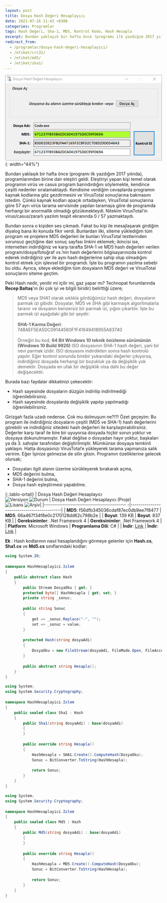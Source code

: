 ```yaml
---
layout: post
title: Dosya Hash Değeri Hesaplayıcı
date: 2021-07-26 11:43 +0300
categories: Programlar
tags: Hash Değeri, Sha-1, MD5, Kontrol Kodu, Hash Hesapla
excerpt: Bundan yaklaşık bir hafta önce (programı ilk yazdığım 2017 yılında), programlarımdan birine dair eleştiri geldi. Eleştiriyi yapan kişi temel olarak programın virüs ve casus program barındırdığını söylemekte, kendince çeşitli nedenler sıralamaktaydı. Kendisine verdiğim cevaplarda programın kaynak kodlarına göz gezdirmesini ve VirusTotal sonuçlarına bakmasını istedim...
redirect_from:
  - /programlar/dosya-hash-degeri-hesaplayici/
  - /etiket/crc32/
  - /etiket/md5/
  - /etiket/sha1/
---
```

![dosya-hash-hesaplayici](/images/programlar/dosya-hash-hesaplayici.png){: width="44%"}

Bundan yaklaşık bir hafta önce (programı ilk yazdığım 2017 yılında), programlarımdan birine dair eleştiri geldi. Eleştiriyi yapan kişi temel olarak programın virüs ve casus program barındırdığını söylemekte, kendince çeşitli nedenler sıralamaktaydı. Kendisine verdiğim cevaplarda programın kaynak kodlarına göz gezdirmesini ve VirusTotal sonuçlarına bakmasını istedim. Çünkü kaynak kodları apaçık ortadayken, VirusTotal sonuçlarına göre 57 ayrı virüs tarama servisinde yapılan taramaya göre de programda herhangi bir anormallik olmadığı gözükmekteydi. Nitekim VirusTotal’in virus/casus/zararlı yazılım tespit ekranında 0 / 57 yazmaktaydı.

Bundan sonra o kişiden ses çıkmadı. Fakat bu kişi ile mesajlaşarak girdiğim diyalog bana iki konuda fikir verdi. Bunlardan ilki, siteme yüklediğim tüm program ve projelere MD5 değerleri ile bunları VirusTotal testlerinden sorunsuz geçtiğine dair sonuç sayfası linkini eklemek; ikincisi ise, internetten indirdiğiniz ve karşı tarafta SHA-1 ve MD5 hash değerleri verilen program/dosya/fotoğraf vs.’nin hash değerlerini bilgisayarınızda kontrol ederek indirdiğiniz yer ile aynı hash değerlerine sahip olup olmadığını kontrol etmek için işlevsel bir programdı. İşte bu programın yazılma sebebi bu oldu. Ayrıca, siteye eklediğim tüm dosyaların MD5 değeri ve VirusTotal sonuçlarını siteme geçtim.

Peki Hash nedir, yenilir mi içilir mi, gaz yapar mı? Technopat forumlarında **Recep Baltaş**'ın (ki çok iyi ve bilgili biridir) belirttiği üzere;

> MD5 veya SHA1 olarak sıklıkla gördüğümüz hash değeri, dosyaların parmak izi gibidir. Dosyalar, MD5 ve SHA gibi karmaşık algoritmalarla taranır ve dosyanın benzersiz bir parmak izi, yığını çıkartılır. İşte bu parmak izi aşağıdaki gibi bir şeydir: <br><br> **SHA-1 Karma Değeri**: 748AEF5EA5DC09144560F1F41649418955A83740 <br><br> Örneğin bu kod, **64 Bit Windows 10 teknik önizleme sürümünün (Windows 10 Build 9926)** ISO dosyasının SHA-1 hash değeri, yani bir nevi parmak izidir. ISO dosyasını indirdikten sonra hash kontrolü yapılır. Eğer kontrol sonunda birebir yukarıdaki değerler çıkıyorsa, indirdiğiniz dosyada herhangi bir bozukluk ya da değişiklik yok demektir. Dosyada en ufak bir değişiklik olsa dahi bu değer değişecektir.

Burada bazı faydalar dikkatinizi çekecektir:
- Hash sayesinde dosyaların düzgün indirilip indirilmediği öğrenilebilirsiniz.
- Hash sayesinde dosyalarda değişiklik yapılıp yapılmadığı öğrenilebilirsiniz.

Girizgah fazla uzadı nedense. Çok mu dolmuşum ne?!?! Özet geçeyim: Bu program ile indirdiğiniz dosyaların çeşitli (MD5 ve SHA-1) hash değerlerini görebilir ve indirdiğiniz sitedeki hash değerleri ile karşılaştırabilirsiniz. Değerler karşı taraf ile bire bir uyuyorsa dosyada hiçbir sorun yoktur ve dosyaya dokunulmamıştır. Fakat değilse o dosyadan hayır yoktur, başkaları ya da 3. sahışlar tarafından değiştirilmiştir. Mümkünse dosyaya temkinli yaklaşın. Hatta dosyasınızı VirusTotal’e yükleyerek tarama yapmanıza salık veririm. Eğer İşinize gelmezse de silin gitsin. Programın özelliklerine gelecek olursak;

* Dosyaları ilgili alanın üzerine sürükleyerek bırakarak açma,
* MD5 değerini bulma,
* SHA-1 değerini bulma,
* Dosya hash eşleştirmesi yapabilme.

{:.tablo-ortali}
| Dosya Hash Değeri Hesaplayıcı <br>![Versiyon](https://img.shields.io/badge/Versiyon-1.11-blueviolet.svg?style=flat) ![Durum](https://img.shields.io/badge/Durum-Çalışıyor-success.svg?style=flat) | Dosya Hash Değeri Hesaplayıcı (Proje)<br>![Lisans](https://img.shields.io/badge/Lisans-MIT-blue.svg?style=flat) ![Arşiv](https://img.shields.io/badge/Arşiv-orange.svg?style=flat)|
|----------------------------------------- -|-------------------------------------------|
| **MD5**: f56dfb345036cdaf87ec0db9ee7f8477 | **MD5**: 66a467f34f8e0c2170128dd62c798b2e | 
| **Boyut**: 139 KB                       | **Boyut**: 837 KB                         |
| **Gereksinimler**: .Net Framework 4     | **Gereksinimler**: .Net Framework 4     |
| **Platform**: Microsoft Windows           | **Programlama Dili**: C#                  |
| **İndir**: [Link](https://www.dropbox.com/s/qm72jn7xtsd2hxw/dosya-hash-degeri-hesaplayici.zip?dl=1) | **İndir**: [Link](https://www.dropbox.com/s/ycsfp8q8ad20ind/dosya-hash-degeri-hesaplayici-proje.zip?dl=1)  |

**Ek** : Hash kodlarının nasıl hesaplandığını görmeye gelenler için **Hash.cs**, **Sha1.cs** ve **Md5.cs** sınıflarındaki kodlar:

```csharp
using System.IO;

namespace HashHesaplayici.Islem
{
    public abstract class Hash
    {
        public Stream DosyaOku { get; }
        protected byte[] HashHesapla { get; set; }
        private string _sonuc;

        public string Sonuc
        {
            get => _sonuc.Replace("-", "");
            set => _sonuc = value;
        }

        protected Hash(string dosyaAdi)
        {
            DosyaOku = new FileStream(dosyaAdi, FileMode.Open, FileAccess.Read);
        }

        public abstract string Hesapla();
    }
}
```
<div id="ara"></div>

```csharp
using System;
using System.Security.Cryptography;

namespace HashHesaplayici.Islem
{
    public sealed class Sha1 : Hash
    {
        public Sha1(string dosyaAdi) : base(dosyaAdi)
        {
        }

        public override string Hesapla()
        {
            HashHesapla = SHA1.Create().ComputeHash(DosyaOku);
            Sonuc = BitConverter.ToString(HashHesapla);

            return Sonuc;
        }
    }
}
```
<div id="ara"></div>

```csharp
using System;
using System.Security.Cryptography;

namespace HashHesaplayici.Islem
{
    public sealed class Md5 : Hash
    {
        public Md5(string dosyaAdi) : base(dosyaAdi)
        {
        }

        public override string Hesapla()
        {
            HashHesapla = MD5.Create().ComputeHash(DosyaOku);
            Sonuc = BitConverter.ToString(HashHesapla);

            return Sonuc;
        }
    }
}
```